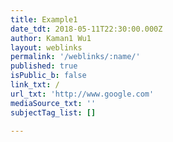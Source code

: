 ```yaml
---
title: Example1
date_tdt: 2018-05-11T22:30:00.000Z
author: Kaman1 Wu1
layout: weblinks
permalink: '/weblinks/:name/'
published: true
isPublic_b: false
link_txt: /
url_txt: 'http://www.google.com'
mediaSource_txt: ''
subjectTag_list: []

---
```



